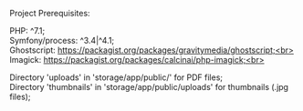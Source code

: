 Project Prerequisites:

PHP: ^7.1;<br>
Symfony/process: ^3.4|^4.1;<br>
Ghostscript: https://packagist.org/packages/gravitymedia/ghostscript;<br>
Imagick: https://packagist.org/packages/calcinai/php-imagick;<br><br>

Directory 'uploads' in 'storage/app/public/' for PDF files;<br>
Directory 'thumbnails' in 'storage/app/public/uploads' for thumbnails (.jpg files);
